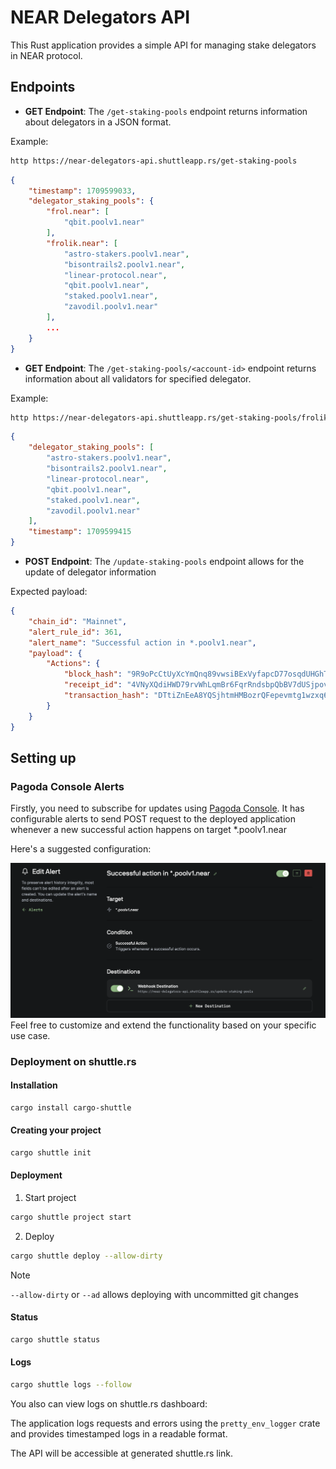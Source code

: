 # NEAR Delegators API

This Rust application provides a simple API for managing stake delegators in NEAR protocol. 

## Endpoints

- **GET Endpoint**: The `/get-staking-pools` endpoint returns information about delegators in a JSON format.

Example:
```bash
http https://near-delegators-api.shuttleapp.rs/get-staking-pools
```

```json
{
    "timestamp": 1709599033,
    "delegator_staking_pools": {
        "frol.near": [
            "qbit.poolv1.near"
        ],
        "frolik.near": [
            "astro-stakers.poolv1.near",
            "bisontrails2.poolv1.near",
            "linear-protocol.near",
            "qbit.poolv1.near",
            "staked.poolv1.near",
            "zavodil.poolv1.near"
        ],
        ...
    }
}
```

- **GET Endpoint**: The `/get-staking-pools/<account-id>` endpoint returns information about all validators for specified delegator.

Example:
```bash
http https://near-delegators-api.shuttleapp.rs/get-staking-pools/frolik.near
```

```json
{
    "delegator_staking_pools": [
        "astro-stakers.poolv1.near",
        "bisontrails2.poolv1.near",
        "linear-protocol.near",
        "qbit.poolv1.near",
        "staked.poolv1.near",
        "zavodil.poolv1.near"
    ],
    "timestamp": 1709599415
}
```


- **POST Endpoint**: The `/update-staking-pools` endpoint allows for the update of delegator information

Expected payload:
```json
{
    "chain_id": "Mainnet",
    "alert_rule_id": 361,
    "alert_name": "Successful action in *.poolv1.near",
    "payload": {
        "Actions": {
            "block_hash": "9R9oPcCtUyXcYmQnq89vwsiBExVyfapcD77osqdUHGhT",
            "receipt_id": "4VNyXQdiHWD79rvWhLqmBr6FqrRndsbpQbBV7dUSjpov",
            "transaction_hash": "DTtiZnEeA8YQSjhtmHMBozrQFepevmtg1wzxq62qvroD"
        }
    }
}
```

## Setting up

### Pagoda Console Alerts

Firstly, you need to subscribe for updates using [Pagoda Console](https://console.pagoda.co/). It has configurable alerts to send POST request to the deployed application whenever a new successful action happens on target *.poolv1.near  

Here's a suggested configuration:

![pagoda console](images/pagoda-console.png)
Feel free to customize and extend the functionality based on your specific use case.


### Deployment on shuttle.rs

#### Installation

```bash
cargo install cargo-shuttle
```

#### Creating your project

```bash
cargo shuttle init
```

#### Deployment

1) Start project
```bash
cargo shuttle project start
```

2) Deploy
```bash
cargo shuttle deploy --allow-dirty
```
> [!NOTE]  
> `--allow-dirty` or `--ad` allows deploying with uncommitted git changes

#### Status
```bash
cargo shuttle status
```

#### Logs

```bash
cargo shuttle logs --follow
```

You also can view logs on shuttle.rs dashboard:

The application logs requests and errors using the `pretty_env_logger` crate and provides timestamped logs in a readable format.

The API will be accessible at generated shuttle.rs link.
